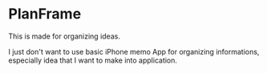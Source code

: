 # PlanFrame

This is made for organizing ideas.


I just don't want to use basic iPhone memo App for organizing informations, especially idea that I want to make into application.
